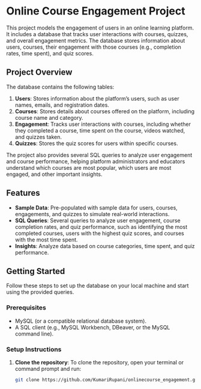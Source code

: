 # Online Course Engagement Project

This project models the engagement of users in an online learning platform. It includes a database that tracks user interactions with courses, quizzes, and overall engagement metrics. The database stores information about users, courses, their engagement with those courses (e.g., completion rates, time spent), and quiz scores.

## Project Overview

The database contains the following tables:

1. **Users**: Stores information about the platform’s users, such as user names, emails, and registration dates.
2. **Courses**: Stores details about courses offered on the platform, including course name and category.
3. **Engagement**: Tracks user interactions with courses, including whether they completed a course, time spent on the course, videos watched, and quizzes taken.
4. **Quizzes**: Stores the quiz scores for users within specific courses.

The project also provides several SQL queries to analyze user engagement and course performance, helping platform administrators and educators understand which courses are most popular, which users are most engaged, and other important insights.

## Features

- **Sample Data**: Pre-populated with sample data for users, courses, engagements, and quizzes to simulate real-world interactions.
- **SQL Queries**: Several queries to analyze user engagement, course completion rates, and quiz performance, such as identifying the most completed courses, users with the highest quiz scores, and courses with the most time spent.
- **Insights**: Analyze data based on course categories, time spent, and quiz performance.

## Getting Started

Follow these steps to set up the database on your local machine and start using the provided queries.

### Prerequisites

- MySQL (or a compatible relational database system).
- A SQL client (e.g., MySQL Workbench, DBeaver, or the MySQL command line).

### Setup Instructions

1. **Clone the repository**:
   To clone the repository, open your terminal or command prompt and run:

   ```bash
   git clone https://github.com/KumariRupani/onlinecourse_engagement.git
